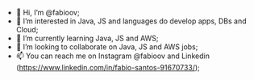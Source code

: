 - 👋 Hi, I’m @fabioov;
- 👀 I’m interested in Java, JS and languages do develop apps, DBs and Cloud;
- 🌱 I’m currently learning Java, JS and AWS;
- 💞️ I’m looking to collaborate on Java, JS and AWS jobs;
- 📫 You can reach me on Instagram @fabioov and Linkedin (https://www.linkedin.com/in/fabio-santos-91670733/);
